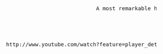 <pre>









                                         A most remarkable hat.





             http://www.youtube.com/watch?feature=player_detailpage&amp;v=u0gj8xuc11w#t=2255










































                                                                                                             .
</pre>
